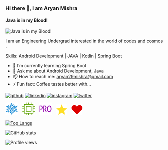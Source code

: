### Hi there 👋, I am Aryan Mishra
#### Java is in my Blood!
![Java is in my Blood!](https://mir-s3-cdn-cf.behance.net/project_modules/1400/6c0f9b95746151.5e9ecde69599e.gif)

I am an Engineering Undergrad interested in the world of codes and cosmos .

Skills: Android Development | JAVA | Kotlin | Spring Boot

- 🌱 I’m currently learning Spring Boot 
- 💬 Ask me about Android Development, Java 
- 📫 How to reach me: aryan29mishra@gmail.com 
- ⚡ Fun fact: Coffee tastes better with... 


[<img src='https://cdn.jsdelivr.net/npm/simple-icons@3.0.1/icons/github.svg' alt='github' height='40'>](https://github.com/aryanmishra29)  [<img src='https://cdn.jsdelivr.net/npm/simple-icons@3.0.1/icons/linkedin.svg' alt='linkedin' height='40'>](https://www.linkedin.com/in/aryanmishra29/)  [<img src='https://cdn.jsdelivr.net/npm/simple-icons@3.0.1/icons/instagram.svg' alt='instagram' height='40'>](https://www.instagram.com/aryanmishra029/)  [<img src='https://cdn.jsdelivr.net/npm/simple-icons@3.0.1/icons/twitter.svg' alt='twitter' height='40'>](https://twitter.com/aryanmishra29)  

<a href='https://archiveprogram.github.com/'><img src='https://raw.githubusercontent.com/acervenky/animated-github-badges/master/assets/acbadge.gif' width='40' height='40'></a> <a href='https://docs.github.com/en/developers'><img src='https://raw.githubusercontent.com/acervenky/animated-github-badges/master/assets/devbadge.gif' width='40' height='40'></a> <a href='https://github.com/pricing'><img src='https://raw.githubusercontent.com/acervenky/animated-github-badges/master/assets/pro.gif' width='40' height='40'></a> <a href='https://stars.github.com/'><img src='https://raw.githubusercontent.com/acervenky/animated-github-badges/master/assets/starbadge.gif' width='35' height='35'></a> <a href='https://docs.github.com/en/github/supporting-the-open-source-community-with-github-sponsors'><img src='https://raw.githubusercontent.com/acervenky/animated-github-badges/master/assets/sponsorbadge.gif' width='35' height='35'></a> 

[![Top Langs](https://github-readme-stats.vercel.app/api/top-langs/?username=aryanmishra29)](https://github.com/anuraghazra/github-readme-stats)

![GitHub stats](https://github-readme-stats.vercel.app/api?username=aryanmishra29&show_icons=true&count_private=true)  

![Profile views](https://gpvc.arturio.dev/aryanmishra29)  

